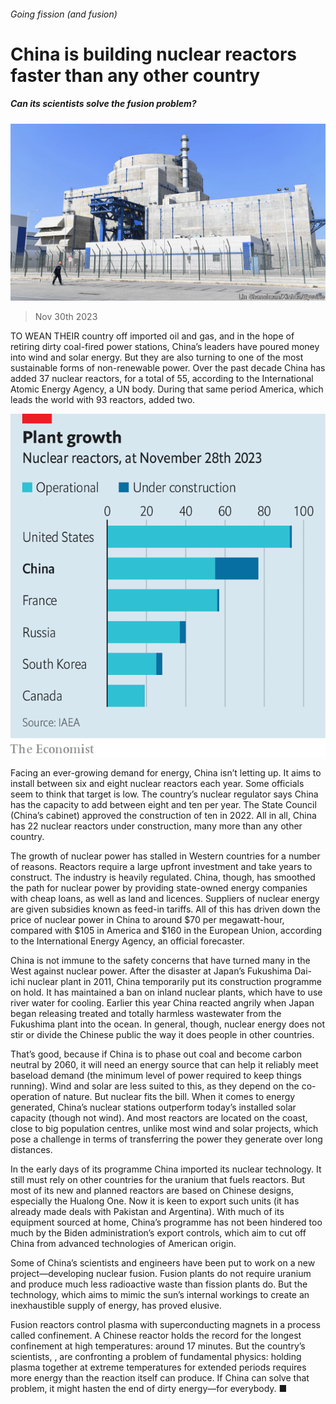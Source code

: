 ###### Going fission (and fusion)

# China is building nuclear reactors faster than any other country 

##### Can its scientists solve the fusion problem? 

![image](images/20231203_CNP505.jpg) 

> Nov 30th 2023 

TO WEAN THEIR country off imported oil and gas, and in the hope of retiring dirty coal-fired power stations, China’s leaders have poured money into wind and solar energy. But they are also turning to one of the most sustainable forms of non-renewable power. Over the past decade China has added 37 nuclear reactors, for a total of 55, according to the International Atomic Energy Agency, a UN body. During that same period America, which leads the world with 93 reactors, added two.

![image](images/20231202_CNC582.png) 


Facing an ever-growing demand for energy, China isn’t letting up. It aims to install between six and eight nuclear reactors each year. Some officials seem to think that target is low. The country’s nuclear regulator says China has the capacity to add between eight and ten per year. The State Council (China’s cabinet) approved the construction of ten in 2022. All in all, China has 22 nuclear reactors under construction, many more than any other country.

The growth of nuclear power has stalled in Western countries for a number of reasons. Reactors require a large upfront investment and take years to construct. The industry is heavily regulated. China, though, has smoothed the path for nuclear power by providing state-owned energy companies with cheap loans, as well as land and licences. Suppliers of nuclear energy are given subsidies known as feed-in tariffs. All of this has driven down the price of nuclear power in China to around $70 per megawatt-hour, compared with $105 in America and $160 in the European Union, according to the International Energy Agency, an official forecaster.

China is not immune to the safety concerns that have turned many in the West against nuclear power. After the disaster at Japan’s Fukushima Dai-ichi nuclear plant in 2011, China temporarily put its construction programme on hold. It has maintained a ban on inland nuclear plants, which have to use river water for cooling. Earlier this year China reacted angrily when Japan began releasing treated and totally harmless wastewater from the Fukushima plant into the ocean. In general, though, nuclear energy does not stir or divide the Chinese public the way it does people in other countries.

That’s good, because if China is to phase out coal and become carbon neutral by 2060, it will need an energy source that can help it reliably meet baseload demand (the minimum level of power required to keep things running). Wind and solar are less suited to this, as they depend on the co-operation of nature. But nuclear fits the bill. When it comes to energy generated, China’s nuclear stations outperform today’s installed solar capacity (though not wind). And most reactors are located on the coast, close to big population centres, unlike most wind and solar projects, which pose a challenge in terms of transferring the power they generate over long distances.

In the early days of its programme China imported its nuclear technology. It still must rely on other countries for the uranium that fuels reactors. But most of its new and planned reactors are based on Chinese designs, especially the Hualong One. Now it is keen to export such units (it has already made deals with Pakistan and Argentina). With much of its equipment sourced at home, China’s programme has not been hindered too much by the Biden administration’s export controls, which aim to cut off China from advanced technologies of American origin. 

Some of China’s scientists and engineers have been put to work on a new project—developing nuclear fusion. Fusion plants do not require uranium and produce much less radioactive waste than fission plants do. But the technology, which aims to mimic the sun’s internal workings to create an inexhaustible supply of energy, has proved elusive. 

Fusion reactors control plasma with superconducting magnets in a process called confinement. A Chinese reactor holds the record for the longest confinement at high temperatures: around 17 minutes. But the country’s scientists, , are confronting a problem of fundamental physics: holding plasma together at extreme temperatures for extended periods requires more energy than the reaction itself can produce. If China can solve that problem, it might hasten the end of dirty energy—for everybody. ■


